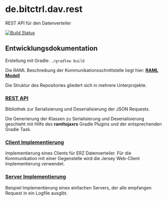 # de.bitctrl.dav.rest

REST API für den Datenverteiler
 
 
[![Build Status](https://travis-ci.org/bitctrl/de.bitctrl.dav.rest.svg?branch=master)](https://travis-ci.org/bitctrl/de.bitctrl.dav.rest)


## Entwicklungsdokumentation

Erstellung mit Gradle: ```./gradlew build```

Die RAML Beschreibung der Kommunikationsschnittstelle liegt hier: **[RAML Modell](https://github.com/bitctrl/de.bitctrl.dav.rest/tree/master/de.bitctrl.dav.rest.api/src/main/resources)**

Die Struktur des Repositories gliedert sich in mehrere Unterprojekte.

### [REST API](https://github.com/bitctrl/de.bitctrl.dav.rest/tree/master/de.bitctrl.dav.rest.api)

Bibliothek zur Serialisierung und Deserialisierung der JSON Requests.

Die Generierung der Klassen zu Serialisierung und Deserialisierung geschieht mit Hilfe des **ramltojaxrs** Gradle Plugins und der entsprechenden Gradle Task.


### [Client Implementierung](https://github.com/bitctrl/de.bitctrl.dav.rest/tree/master/de.bitctrl.dav.rest.client)
Implementierung eines Clients für ERZ Datenverteiler.
Für die Kommunikation mit einer Gegenstelle wird die Jersey Web-Client Implementierung verwendet.


### [Server Implementierung](https://github.com/bitctrl/de.bitctrl.dav.rest/tree/master/de.bitctrl.dav.rest.server)
Beispiel Implementierung eines einfachen Servers, der alle empfangen Request in ein Logfile ausgibt.


